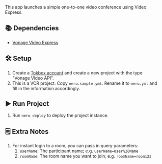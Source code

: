 This app launches a simple one-to-one video conference using Video Express.

## 📚 Dependencies
- [Vonage Video Express](https://tokbox.com/developer/video-express/)

## 🛠 Setup
1. Create a [Tokbox account](https://tokbox.com/account/) and create a new project with the type "Vonage Video API".
2. This is a VCR project. Copy `neru.sample.yml`. Rename it to `neru.yml` and fill in the information accordingly.

## ▶️ Run Project
1. Run `neru deploy` to deploy the project instance.

## 🗒 Extra Notes
1. For instant login to a room, you can pass in query parameters:
    1. `userName`: The participant name; e.g. `userName=User%20Name`
    2. `roomName`: The room name you want to join; e.g. `roomName=room123`